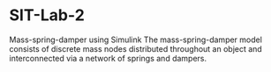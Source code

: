 # SIT-Lab-2
Mass-spring-damper using Simulink 
The mass-spring-damper model consists of discrete mass nodes distributed throughout an object and interconnected via a network of springs and dampers.
